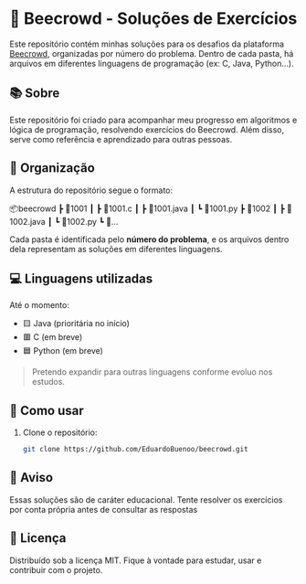 # 🐝 Beecrowd - Soluções de Exercícios

Este repositório contém minhas soluções para os desafios da plataforma [Beecrowd](https://www.beecrowd.com.br/), organizadas por número do problema. Dentro de cada pasta, há arquivos em diferentes linguagens de programação (ex: C, Java, Python...).

## 📚 Sobre

Este repositório foi criado para acompanhar meu progresso em algoritmos e lógica de programação, resolvendo exercícios do Beecrowd. Além disso, serve como referência e aprendizado para outras pessoas.

## 🧩 Organização

A estrutura do repositório segue o formato:

📦beecrowd
┣ 📂1001
┃ ┣ 📜1001.c
┃ ┣ 📜1001.java
┃ ┗ 📜1001.py
┣ 📂1002
┃ ┣ 📜1002.java
┃ ┗ 📜1002.py
┗ 📂...


Cada pasta é identificada pelo **número do problema**, e os arquivos dentro dela representam as soluções em diferentes linguagens.

## 💻 Linguagens utilizadas

Até o momento:

- 🟨 Java (prioritária no início)
- 🟥 C (em breve)
- 🟦 Python (em breve)

> Pretendo expandir para outras linguagens conforme evoluo nos estudos.

## 🚀 Como usar

1. Clone o repositório:
   ```bash
   git clone https://github.com/EduardoBuenoo/beecrowd.git

## 📌 Aviso
Essas soluções são de caráter educacional. Tente resolver os exercícios por conta própria antes de consultar as respostas

## 📖 Licença
Distribuído sob a licença MIT. Fique à vontade para estudar, usar e contribuir com o projeto.
